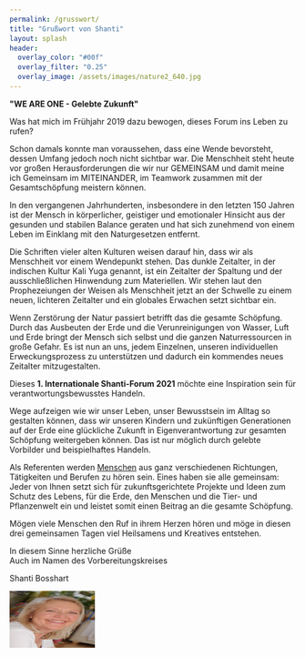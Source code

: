 ```yaml
---
permalink: /grusswort/
title: "Grußwort von Shanti"
layout: splash
header:
  overlay_color: "#00f"
  overlay_filter: "0.25"
  overlay_image: /assets/images/nature2_640.jpg
---
```


**"WE ARE ONE - Gelebte Zukunft"**

Was hat mich im Frühjahr 2019 dazu bewogen, dieses Forum ins Leben zu rufen?

Schon damals konnte man voraussehen, dass eine Wende bevorsteht, dessen Umfang jedoch noch nicht sichtbar war. Die Menschheit steht heute vor großen Herausforderungen die wir nur GEMEINSAM und damit meine ich Gemeinsam im MITEINANDER, im Teamwork zusammen mit der Gesamtschöpfung meistern können.

In den vergangenen Jahrhunderten, insbesondere in den letzten 150 Jahren ist der Mensch in körperlicher, geistiger und emotionaler Hinsicht aus der gesunden und stabilen Balance geraten und hat sich zunehmend von einem Leben im Einklang mit den Naturgesetzen entfernt.

Die Schriften vieler alten Kulturen weisen darauf hin, dass wir als Menschheit vor einem Wendepunkt stehen. Das dunkle Zeitalter, in der indischen Kultur Kali Yuga genannt, ist ein Zeitalter der Spaltung und der ausschließlichen Hinwendung zum Materiellen. Wir stehen laut den Prophezeiungen der Weisen als Menschheit jetzt an der Schwelle zu einem neuen, lichteren Zeitalter und ein globales Erwachen setzt sichtbar ein.

Wenn Zerstörung der Natur passiert betrifft das die gesamte Schöpfung. Durch das Ausbeuten der Erde und die Verunreinigungen von Wasser, Luft und Erde bringt der Mensch sich selbst und die ganzen Naturressourcen in große Gefahr. Es ist nun an uns, jedem Einzelnen, unseren individuellen Erweckungsprozess zu unterstützen und dadurch ein kommendes neues Zeitalter mitzugestalten.

Dieses **1. Internationale Shanti-Forum 2021** möchte eine Inspiration sein für verantwortungsbewusstes Handeln.

Wege aufzeigen wie wir unser Leben, unser Bewusstsein im Alltag so gestalten können, dass wir unseren Kindern und zukünftigen Generationen auf der Erde eine glückliche Zukunft in Eigenverantwortung zur gesamten Schöpfung weitergeben können. Das ist nur möglich durch gelebte Vorbilder und beispielhaftes Handeln.

Als Referenten werden [Menschen](referenten) aus ganz verschiedenen Richtungen, Tätigkeiten und Berufen zu hören sein.
Eines haben sie alle gemeinsam: Jeder von Ihnen setzt sich für zukunftsgerichtete Projekte und Ideen zum Schutz des Lebens, für die Erde, den Menschen und die Tier- und Pflanzenwelt ein und leistet somit einen Beitrag an die gesamte Schöpfung.

Mögen viele Menschen den Ruf in ihrem Herzen hören und möge in diesen drei gemeinsamen Tagen viel Heilsamens und Kreatives entstehen.

In diesem Sinne herzliche Grüße
<br>Auch im Namen des Vorbereitungskreises

Shanti Bosshart

<img src="/assets/referenten/shanti2.jpg" alt="Kitten"
	title="A cute kitten" width="150" height="100" />
